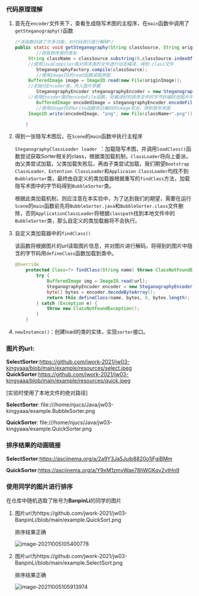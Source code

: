### 代码原理理解

1. 首先在`encoder`文件夹下，查看生成隐写术图的主程序，在`main`函数中调用了`getSteganography()`函数

   ```java
   /*该函数封装了许多功能，对代码进行逐行解释*/
   public static void getSteganography(String classSource, String originImage) throws IOException {
           //获取排序类的类名
       	String className = classSource.substring(0,classSource.indexOf(".")).replace("/", ".");
       	//使用JavaCompiler类对排序类的文件进行动态编译，得到.class文件
           SteganographyFactory.compile(classSource);
           //使用ImageIO的read函数读取原图
       	BufferedImage image = ImageIO.read(new File(originImage));
       	//初始化Encoder类，传入图片参数
           SteganographyEncoder steganographyEncoder = new SteganographyEncoder(image);
   		//使用Encoder类的encodeFile函数，将编译好的排序文件的字节码编码进图片中
           BufferedImage encodedImage = steganographyEncoder.encodeFile(new File(classSource.replace("java", "class")));
           //使用ImageIO的write函数将已编码的image写出，得到隐写术图
       	ImageIO.write(encodedImage, "png", new File(className+".png"));
   
       }
   ```

2. 得到一张隐写术图后，在`Scene`的`main`函数中执行主程序

   `SteganographyClassLoader loader `：加载隐写术图，并调用`loadClass()`函数尝试获取Sorter相关的class，根据类加载机制，`ClassLoader`将向上委派，由父类尝试加载，父类加载失败后，再由子类尝试加载，我们期望`Bootstrap ClassLoader、Extention ClassLoader`和`Applicaion ClassLoader`均找不到`BubbleSorter`类，最终由自定义的类加载器根据重写的`findClass`方法，加载隐写术图中的字节码得到`BubbleSorter`类。

   根据此类加载机制，则应注意在本实验中，为了达到我们的期望，需要在运行`Scene`的`main`函数前先将`BubbleSorter.java`和`BubbleSorter.class`文件删除，否则`ApplicationClassLoader`将根据`classpath`找到本地文件中的`BubbleSorter`类，那么自定义的类加载器将不会执行。

3. 自定义类加载器中的`findClass()`

   该函数将根据图片的url读取图片信息，并对图片进行解码，将得到的图片中隐含的字节码用`defineClass`函数加载到类中。

   ```java
   @Override
       protected Class<?> findClass(String name) throws ClassNotFoundException {
           try {
               BufferedImage img = ImageIO.read(url);
               SteganographyEncoder encoder = new SteganographyEncoder(img);
               byte[] bytes = encoder.decodeByteArray();
               return this.defineClass(name, bytes, 0, bytes.length);
           } catch (Exception e) {
               throw new ClassNotFoundException();
           }
       }
   ```

4. `newInstance()`：创建load的类的实体，实现`sorter`接口。

### **图片的url**:

**SelectSorter**:https://github.com/jwork-2021/jw03-kingyaaa/blob/main/example/resources/select.jpeg
**QuickSorter**:https://github.com/jwork-2021/jw03-kingyaaa/blob/main/example/resources/quick.jpeg

[实验时使用了本地文件的绝对路径]

**SelectSorter**: file:///home/njucs/Java/jw03-kingyaaa/example.BubbleSorter.png

**QuickSorter**: file:///home/njucs/Java/jw03-kingyaaa/example.QuickSorter.png 

### 排序结果的动画链接

**SelectSorter**:https://asciinema.org/a/2a9Y3Ja5Juib8820o1jFgiBMm

**QuickSorter**:https://asciinema.org/a/Y9xM1zmyWae78hWGKqv2vtHn9

### 使用同学的图片进行排序

在仓库中随机选取了账号为**BanpinLi**的同学的图片

1. 图片url为https://github.com/jwork-2021/jw03-BanpinLi/blob/main/example.QuickSort.png

   排序结果正确

   ![image-20211005105400778](C:\Users\10513\AppData\Roaming\Typora\typora-user-images\image-20211005105400778.png)

2. 图片url为https://github.com/jwork-2021/jw03-BanpinLi/blob/main/example.SelectSort.png

   排序结果正确

   ![image-20211005105913974](C:\Users\10513\AppData\Roaming\Typora\typora-user-images\image-20211005105913974.png)
